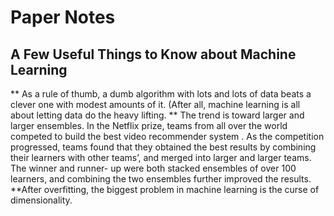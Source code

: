 # Paper Notes

## A Few Useful Things to Know about Machine Learning
** As a rule of thumb, a dumb algorithm with lots and lots of data beats a clever one with modest amounts of it. (After all, machine learning is all about letting data do the heavy lifting.
** The trend is toward larger and larger ensembles. In the Netflix prize, teams from all over the world competed to build the best video recommender system . As the competition progressed, teams found that they obtained the best results by combining their learners with other teams’, and merged into larger and larger teams. The winner and runner- up were both stacked ensembles of over 100 learners, and combining the two ensembles further improved the results.
**After overfitting, the biggest problem in machine learning is the curse of dimensionality. 

